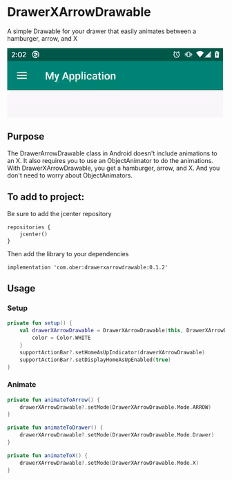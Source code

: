 # DrawerXArrowDrawable
A simple Drawable for your drawer that easily animates between a hamburger, arrow, and X

![Alt text](.github/.readmeImages/demo.gif)

## Purpose
The DrawerArrowDrawable class in Android doesn't include animations to an X.  It also requires you to use an ObjectAnimator to do the animations.  With DrawerXArrowDrawable, you get a hamburger, arrow, and X.  And you don't need to worry about ObjectAnimators.

## To add to project:

Be sure to add the jcenter repository

    repositories {
        jcenter()
    }

Then add the library to your dependencies

    implementation 'com.ober:drawerxarrowdrawable:0.1.2'
    
## Usage

### Setup        
        
``` kotlin
private fun setup() {
    val drawerXArrowDrawable = DrawerXArrowDrawable(this, DrawerXArrowDrawable.Mode.DRAWER).apply {
        color = Color.WHITE
    }
    supportActionBar?.setHomeAsUpIndicator(drawerXArrowDrawable)
    supportActionBar?.setDisplayHomeAsUpEnabled(true)
}
```

### Animate

``` kotlin
private fun animateToArrow() {
    drawerXArrowDrawable?.setMode(DrawerXArrowDrawable.Mode.ARROW)
}
```

``` kotlin
private fun animateToDrawer() {
    drawerXArrowDrawable?.setMode(DrawerXArrowDrawable.Mode.Drawer)
}
```

``` kotlin
private fun animateToX() {
    drawerXArrowDrawable?.setMode(DrawerXArrowDrawable.Mode.X)
}
```